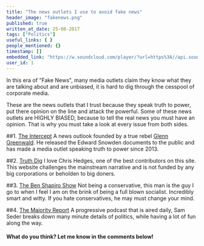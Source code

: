 ```yaml
---
title: "The news outlets I use to avoid fake news"
header_image: "fakenews.png"
published: true
written_at_date: 25-08-2017
tags: ["Politics"]
useful_links: { }
people_mentioned: {}
timestamp: []
embedded_link: "https://w.soundcloud.com/player/?url=https%3A//api.soundcloud.com/tracks/347888827"
user_id: 1
---
```


In this era of "Fake News", many media outlets claim they know what they are talking about and are unbiased, it is hard to dig through the cesspool of corporate media.  

These are the news outlets that I trust because they speak truth to power, put there opinion on the line and attack the powerful.  Some of these news outlets are HIGHLY BIASED, because to tell the real news you must have an opinion.  That is why you must take a look at every issue from both sides.


##1.  [The Intercept](https://theintercept.com/)
A news outlook founded by a true rebel [Glenn Greenwald](https://theintercept.com/staff/glenn-greenwald/).  He released the Edward Snowden documents to the public and has made a media outlet speaking truth to power since 2013.

##2.  [Truth Dig](https://www.truthdig.com/)
I love Chris Hedges, one of the best contributors on this site.  This website challenges the mainstream narrative and is not funded by any big corporations or beholden to big doners.

##3.  [The Ben Shapiro Show](http://www.dailywire.com/podcasts/show/ben-shapiro-show)
Not being a conservative, this man is the guy I go to when I feel I am on the brink of being a full blown socialist.  Incredibly smart and witty.  If you hate conservatives, he may must change your mind.

##4.  [The Majority Report](https://majority.fm/report/)
A progressive podcast that is aired daily, Sam Seder breaks down many minute details of politics, while having a lot of fun along the way.  


#### What do you think?  Let me know in the comments below!
